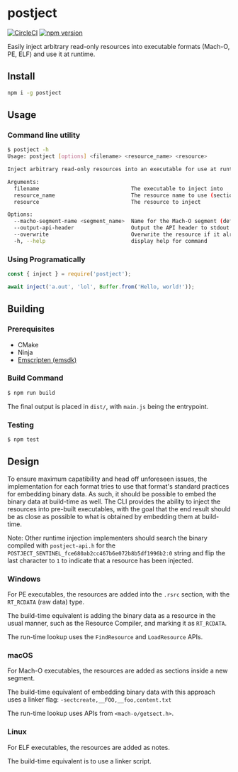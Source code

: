 # postject

[![CircleCI](https://dl.circleci.com/status-badge/img/gh/postmanlabs/postject/tree/main.svg?style=svg)](https://dl.circleci.com/status-badge/redirect/gh/postmanlabs/postject/tree/main)
[![npm version](http://img.shields.io/npm/v/postject.svg)](https://npmjs.org/package/postject)

Easily inject arbitrary read-only resources into executable formats
(Mach-O, PE, ELF) and use it at runtime.

## Install

```sh
npm i -g postject
```

## Usage

### Command line utility

```sh
$ postject -h
Usage: postject [options] <filename> <resource_name> <resource>

Inject arbitrary read-only resources into an executable for use at runtime

Arguments:
  filename                             The executable to inject into
  resource_name                        The resource name to use (section name on Mach-O and ELF, resource name for PE)
  resource                             The resource to inject

Options:
  --macho-segment-name <segment_name>  Name for the Mach-O segment (default: "__POSTJECT")
  --output-api-header                  Output the API header to stdout
  --overwrite                          Overwrite the resource if it already exists
  -h, --help                           display help for command
```

### Using Programatically

```js
const { inject } = require('postject');

await inject('a.out', 'lol', Buffer.from('Hello, world!'));
```

## Building

### Prerequisites

* CMake
* Ninja
* [Emscripten (emsdk)](https://emscripten.org/docs/getting_started/downloads.html)

### Build Command

```sh
$ npm run build
```

The final output is placed in `dist/`, with `main.js` being the
entrypoint.

### Testing

```sh
$ npm test
```

## Design

To ensure maximum capatibility and head off unforeseen issues, the
implementation for each format tries to use that format's standard
practices for embedding binary data. As such, it should be possible
to embed the binary data at build-time as well. The CLI provides the
ability to inject the resources into pre-built executables, with the
goal that the end result should be as close as possible to what is
obtained by embedding them at build-time.

Note: Other runtime injection implementers should search the binary
compiled with `postject-api.h` for the
`POSTJECT_SENTINEL_fce680ab2cc467b6e072b8b5df1996b2:0` string and
flip the last character to `1` to indicate that a resource has been
injected.

### Windows

For PE executables, the resources are added into the `.rsrc` section,
with the `RT_RCDATA` (raw data) type.

The build-time equivalent is adding the binary data as a resource in
the usual manner, such as the Resource Compiler, and marking it as
`RT_RCDATA`.

The run-time lookup uses the `FindResource` and `LoadResource` APIs.

### macOS

For Mach-O executables, the resources are added as sections inside a
new segment.

The build-time equivalent of embedding binary data with this approach
uses a linker flag: `-sectcreate,__FOO,__foo,content.txt`

The run-time lookup uses APIs from `<mach-o/getsect.h>`.

### Linux

For ELF executables, the resources are added as notes.

The build-time equivalent is to use a linker script.
